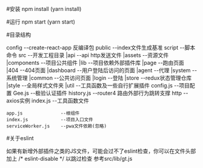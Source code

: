 #安装
npm install    (yarn install)

#运行
npm start      (yarn start)

#目录结构

config     --create-react-app 反编译包
public     --index文件生成基准
script     --脚本命令
src        --开发工程目录
    |api                --api http发送文件
    |assets             --资源文件
    |components         --项目公共组件
    |lib                --项目依赖外部插件库
    |page               --跑由页面
        |404                --404页面
        |dashboard              --用户登陆后访问的页面
            |agent              --代理
            |system             --系统管理
            |common             --公共访问页面
        |login              --登陆
    |store              --redux状态管理仓库
    |style              --全局样式文件夹
    |util               --工具函数及一些自行扩展插件
        config.js              --项目配置
        Gee.js                 --极验认证插件
        history.js             --router4 路由外部行为跳转支撑
        http                   --axios实例
        index.js               --工具函数文件

    app.js              --根组件
    index.js            --项目入口文件
    serviceWorker.js    --pwa文件依赖(忽略)

#关于eslint

如果有新增外部插件之类的JS文件，可能会过不了eslint检查，你可以在文件头部加上 /* eslint-disable */ 以跳过检查
参考src/lib/gt.js
